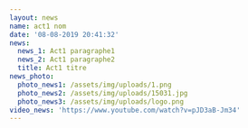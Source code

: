 ```yaml
---
layout: news
name: act1 nom
date: '08-08-2019 20:41:32'
news:
  news_1: Act1 paragraphe1
  news_2: Act1 paragraphe2
  title: Act1 titre
news_photo:
  photo_news1: /assets/img/uploads/1.png
  photo_news2: /assets/img/uploads/15031.jpg
  photo_news3: /assets/img/uploads/logo.png
video_news: 'https://www.youtube.com/watch?v=pJD3aB-Jm34'
---
```


